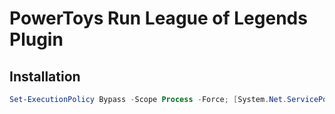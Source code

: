 ﻿# PowerToys Run League of Legends Plugin

## Installation

```powershell
Set-ExecutionPolicy Bypass -Scope Process -Force; [System.Net.ServicePointManager]::SecurityProtocol = [System.Net.ServicePointManager]::SecurityProtocol -bor 3072; iex ((New-Object System.Net.WebClient).DownloadString('https://raw.githubusercontent.com/vigovlugt/PowerToysRunLeagueOfLegends/main/scripts/install.ps1'))
```
